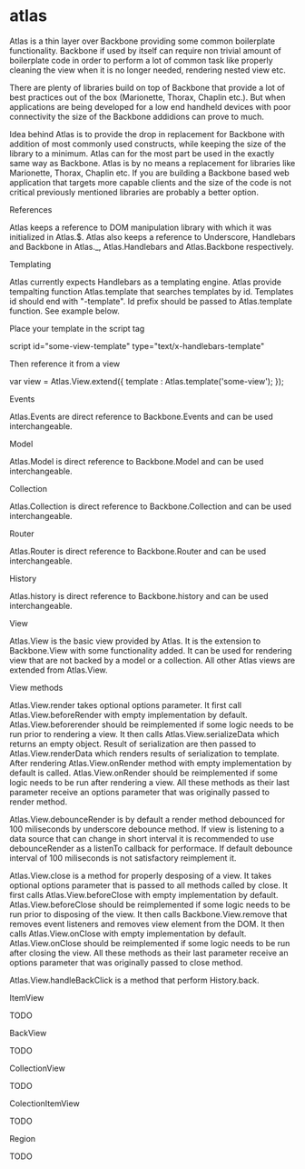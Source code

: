 atlas
=====

Atlas is a thin layer over Backbone providing some common boilerplate functionality. Backbone if used by itself can require non trivial amount of boilerplate code in order to perform a lot of common task like properly cleaning the view when it is no longer needed, rendering nested view etc.

There are plenty of libraries build on top of Backbone that provide a lot of best practices out of the box (Marionette, Thorax, Chaplin etc.). But when applications are being developed for a low end handheld devices with poor connectivity the size of the Backbone addidions can prove to much.

Idea behind Atlas is to provide the drop in replacement for Backbone with addition of most commonly used constructs, while keeping the size of the library to a minimum. Atlas can for the most part be used in the exactly same way as Backbone. Atlas is by no means a replacement for libraries like Marionette, Thorax, Chaplin etc. If you are building a Backbone based web application that targets more capable clients and the size of the code is not critical previously mentioned libraries are probably a better option.

References

Atlas keeps a reference to DOM manipulation library with which it was initialized in Atlas.$. Atlas also keeps a reference to Underscore, Handlebars and Backbone in Atlas._, Atlas.Handlebars and Atlas.Backbone respectively.

Templating

Atlas currently expects Handlebars as a templating engine. Atlas provide tempalting function Atlas.template that searches templates by id. Templates id should end with "-template". Id prefix should be passed to Atlas.template function. See example below.

Place your template in the script tag

script id="some-view-template" type="text/x-handlebars-template"

Then reference it from a view

var view = Atlas.View.extend({
  template : Atlas.template('some-view');
});

Events

Atlas.Events are direct reference to Backbone.Events and can be used interchangeable.

Model

Atlas.Model is direct reference to Backbone.Model and can be used interchangeable.

Collection

Atlas.Collection is direct reference to Backbone.Collection and can be used interchangeable.

Router

Atlas.Router is direct reference to Backbone.Router and can be used interchangeable.

History

Atlas.history is direct reference to Backbone.history and can be used interchangeable.

View

Atlas.View is the basic view provided by Atlas. It is the extension to Backbone.View with some functionality added. It can be used for rendering view that are not backed by a model or a collection. All other Atlas views are extended from Atlas.View.

View methods

Atlas.View.render takes optional options parameter. It first call Atlas.View.beforeRender with empty implementation by default. Atlas.View.beforerender should be reimplemented if some logic needs to be run prior to rendering a view. It then calls Atlas.View.serializeData which returns an empty object. Result of serialization are then passed to Atlas.View.renderData which renders results of serialization to template. After rendering Atlas.View.onRender method with empty implementation by default is called. Atlas.View.onRender should be reimplemented if some logic needs to be run after rendering a view. All these methods as their last parameter receive an options parameter that was originally passed to render method.

Atlas.View.debounceRender is by default a render method debounced for 100 miliseconds by underscore debounce method. If view is listening to a data source that can change in short interval it is recommended to use debounceRender as a listenTo callback for performace. If default debounce interval of 100 miliseconds is not satisfactory reimplement it.

Atlas.View.close is a method for properly desposing of a view. It takes optional options parameter that is passed to all methods called by close. It first calls Atlas.View.beforeClose with empty implementation by default. Atlas.View.beforeClose should be reimplemented if some logic needs to be run prior to disposing of the view. It then calls Backbone.View.remove that removes event listeners and removes view element from the DOM. It then calls Atlas.View.onClose with empty implementation by default. Atlas.View.onClose should be reimplemented if some logic needs to be run after closing the view. All these methods as their last parameter receive an options parameter that was originally passed to close method.

Atlas.View.handleBackClick is a method that perform History.back.

ItemView

TODO

BackView

TODO

CollectionView

TODO

ColectionItemView

TODO

Region

TODO